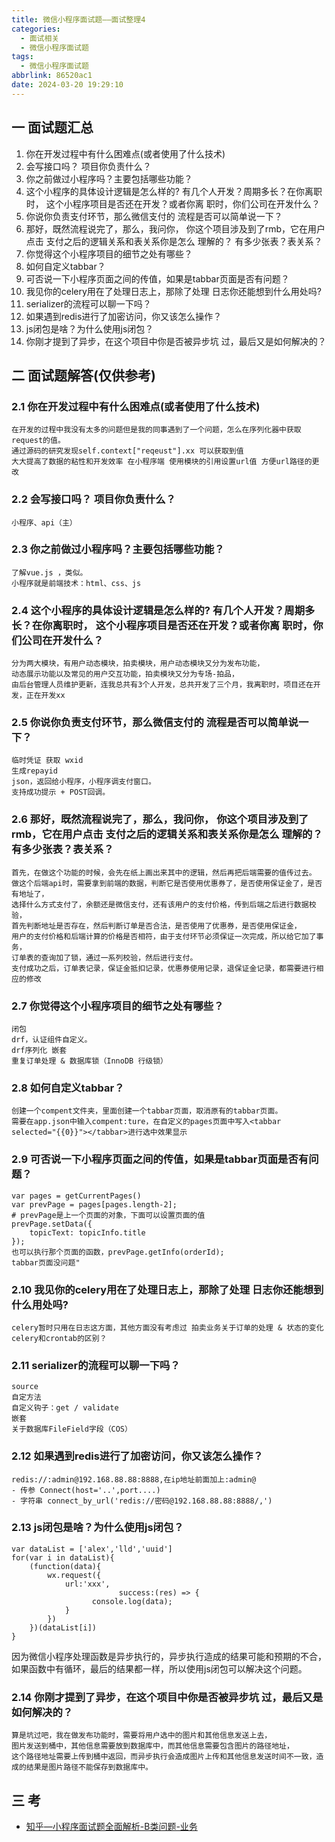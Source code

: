 ```yaml
---
title: 微信小程序面试题——面试整理4
categories:
  - 面试相关
  - 微信小程序面试题
tags:
  - 微信小程序面试题
abbrlink: 86520ac1
date: 2024-03-20 19:29:10
---
```

## 一 面试题汇总

1. 你在开发过程中有什么困难点(或者使用了什么技术)
2. 会写接口吗？ 项目你负责什么？
3. 你之前做过小程序吗？主要包括哪些功能？
4. 这个小程序的具体设计逻辑是怎么样的? 有几个人开发？周期多长？在你离职时， 这个小程序项目是否还在开发？或者你离 职时，你们公司在开发什么？
5. 你说你负责支付环节，那么微信支付的 流程是否可以简单说一下？ <!--more-->
6. 那好，既然流程说完了，那么，我问你， 你这个项目涉及到了rmb，它在用户点击 支付之后的逻辑关系和表关系你是怎么 理解的？ 有多少张表？表关系？
7. 你觉得这个小程序项目的细节之处有哪些？
8. 如何自定义tabbar？
9. 可否说一下小程序页面之间的传值，如果是tabbar页面是否有问题？
10. 我见你的celery用在了处理日志上，那除了处理 日志你还能想到什么用处吗?
11. serializer的流程可以聊一下吗？
12. 如果遇到redis进行了加密访问，你又该怎么操作？
13. js闭包是啥？为什么使用js闭包？
14. 你刚才提到了异步，在这个项目中你是否被异步坑 过，最后又是如何解决的？

## 二 面试题解答(仅供参考)

### 2.1 你在开发过程中有什么困难点(或者使用了什么技术)

```
在开发的过程中我没有太多的问题但是我的同事遇到了一个问题，怎么在序列化器中获取request的值。
通过源码的研究发现self.context["reqeust"].xx 可以获取到值 
大大提高了数据的粘性和开发效率 在小程序端 使用模块的引用设置url值 方便url路径的更改
```

### 2.2 会写接口吗？ 项目你负责什么？

```
小程序、api（主）
```

### 2.3 你之前做过小程序吗？主要包括哪些功能？

```
了解vue.js ，类似。
小程序就是前端技术：html、css、js
```

### 2.4 这个小程序的具体设计逻辑是怎么样的? 有几个人开发？周期多长？在你离职时， 这个小程序项目是否还在开发？或者你离 职时，你们公司在开发什么？

```
分为两大模块，有用户动态模块，拍卖模块，用户动态模块又分为发布功能，
动态展示功能以及常见的用户交互功能，拍卖模块又分为专场-拍品，
由后台管理人员维护更新，连我总共有3个人开发，总共开发了三个月，我离职时，项目还在开发，正在开发xx
```

### 2.5 你说你负责支付环节，那么微信支付的 流程是否可以简单说一下？

```
临时凭证 获取 wxid
生成repayid
json，返回给小程序，小程序调支付窗口。
支持成功提示 + POST回调。
```

### 2.6 那好，既然流程说完了，那么，我问你， 你这个项目涉及到了rmb，它在用户点击 支付之后的逻辑关系和表关系你是怎么 理解的？ 有多少张表？表关系？

```
首先，在做这个功能的时候，会先在纸上画出来其中的逻辑，然后再把后端需要的值传过去。
做这个后端api时，需要拿到前端的数据，判断它是否使用优惠券了，是否使用保证金了，是否有地址了，
选择什么方式支付了，余额还是微信支付，还有该用户的支付价格，传到后端之后进行数据校验，
首先判断地址是否存在，然后判断订单是否合法，是否使用了优惠券，是否使用保证金，
用户的支付价格和后端计算的价格是否相符，由于支付环节必须保证一次完成，所以给它加了事务，
订单表的查询加了锁，通过一系列校验，然后进行支付。
支付成功之后，订单表记录，保证金抵扣记录，优惠券使用记录，退保证金记录，都需要进行相应的修改
```

### 2.7 你觉得这个小程序项目的细节之处有哪些？

```
闭包
drf，认证组件自定义。
drf序列化 嵌套
重复订单处理 & 数据库锁（InnoDB 行级锁）
```

### 2.8 如何自定义tabbar？

```
创建一个compent文件夹，里面创建一个tabbar页面，取消原有的tabbar页面。
需要在app.json中输入compent:ture，在自定义的pages页面中写入<tabbar selected="{{0}}"></tabbar>进行选中效果显示
```

### 2.9 可否说一下小程序页面之间的传值，如果是tabbar页面是否有问题？

```
var pages = getCurrentPages() 
var prevPage = pages[pages.length-2]; 
# prevPage是上一个页面的对象，下面可以设置页面的值 
prevPage.setData({
 	topicText: topicInfo.title 
}); 
也可以执行那个页面的函数，prevPage.getInfo(orderId); 
tabbar页面没问题"
```

### 2.10 我见你的celery用在了处理日志上，那除了处理 日志你还能想到什么用处吗?

```
celery暂时只用在日志这方面，其他方面没有考虑过 拍卖业务关于订单的处理 & 状态的变化 celery和crontab的区别？
```

### 2.11 serializer的流程可以聊一下吗？

```
source
自定方法
自定义钩子：get / validate
嵌套
关于数据库FileField字段（COS）
```

### 2.12 如果遇到redis进行了加密访问，你又该怎么操作？

```
redis://:admin@192.168.88.88:8888,在ip地址前面加上:admin@ 
- 传参 Connect(host='..',port....) 
- 字符串 connect_by_url('redis://密码@192.168.88.88:8888/,')
```

### 2.13 js闭包是啥？为什么使用js闭包？

```
var dataList = ['alex','lld','uuid'] 
for(var i in dataList){
 	(function(data){
 		wx.request({
 			url:'xxx', 			
                        success:(res) => {
 		          console.log(data);
 			}
 		})
 	})(dataList[i]) 
} 
```

因为微信小程序处理函数是异步执行的，异步执行造成的结果可能和预期的不合，如果函数中有循环，最后的结果都一样，所以使用js闭包可以解决这个问题。

### 2.14 你刚才提到了异步，在这个项目中你是否被异步坑 过，最后又是如何解决的？

```
算是坑过吧，我在做发布功能时，需要将用户选中的图片和其他信息发送上去，
图片发送到桶中，其他信息需要放到数据库中，而其他信息需要包含图片的路径地址，
这个路径地址需要上传到桶中返回，而异步执行会造成图片上传和其他信息发送时间不一致，造成的结果是图片路径不能保存到数据库中。
```


## 三 考

* [知乎—小程序面试题全面解析-B类问题-业务](https://zhuanlan.zhihu.com/p/265882281)

